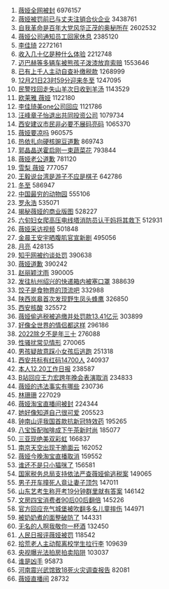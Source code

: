 1. [薇娅全网被封](https://s.weibo.com//weibo?q=%23%E8%96%87%E5%A8%85%E5%85%A8%E7%BD%91%E8%A2%AB%E5%B0%81%23&Refer=top) 6976157
2. [薇娅被罚前已与丈夫注销合伙企业](https://s.weibo.com//weibo?q=%23%E8%96%87%E5%A8%85%E8%A2%AB%E7%BD%9A%E5%89%8D%E5%B7%B2%E4%B8%8E%E4%B8%88%E5%A4%AB%E6%B3%A8%E9%94%80%E5%90%88%E4%BC%99%E4%BC%81%E4%B8%9A%23&Refer=top) 3438761
3. [自我革命是百年大党风华正茂的奥秘所在](https://s.weibo.com//weibo?q=%23%E8%87%AA%E6%88%91%E9%9D%A9%E5%91%BD%E6%98%AF%E7%99%BE%E5%B9%B4%E5%A4%A7%E5%85%9A%E9%A3%8E%E5%8D%8E%E6%AD%A3%E8%8C%82%E7%9A%84%E5%A5%A5%E7%A7%98%E6%89%80%E5%9C%A8%23&Refer=top) 2602532
4. [薇娅公司通知员工回家休息](https://s.weibo.com//weibo?q=%23%E8%96%87%E5%A8%85%E5%85%AC%E5%8F%B8%E9%80%9A%E7%9F%A5%E5%91%98%E5%B7%A5%E5%9B%9E%E5%AE%B6%E4%BC%91%E6%81%AF%23&Refer=top) 2385120
5. [李佳琦](https://s.weibo.com//weibo?q=%23%E6%9D%8E%E4%BD%B3%E7%90%A6%23&Refer=top) 2272161
6. [收入几十亿是种什么体验](https://s.weibo.com//weibo?q=%23%E6%94%B6%E5%85%A5%E5%87%A0%E5%8D%81%E4%BA%BF%E6%98%AF%E7%A7%8D%E4%BB%80%E4%B9%88%E4%BD%93%E9%AA%8C%23&Refer=top) 2212748
7. [迈巴赫等多辆车被熊孩子泼漆放弃索赔](https://s.weibo.com//weibo?q=%23%E8%BF%88%E5%B7%B4%E8%B5%AB%E7%AD%89%E5%A4%9A%E8%BE%86%E8%BD%A6%E8%A2%AB%E7%86%8A%E5%AD%A9%E5%AD%90%E6%B3%BC%E6%BC%86%E6%94%BE%E5%BC%83%E7%B4%A2%E8%B5%94%23&Refer=top) 1553646
8. [已有上千人主动自查补缴税款](https://s.weibo.com//weibo?q=%23%E5%B7%B2%E6%9C%89%E4%B8%8A%E5%8D%83%E4%BA%BA%E4%B8%BB%E5%8A%A8%E8%87%AA%E6%9F%A5%E8%A1%A5%E7%BC%B4%E7%A8%8E%E6%AC%BE%23&Refer=top) 1268999
9. [12月21日23时59分迎来冬至](https://s.weibo.com//weibo?q=%2312%E6%9C%8821%E6%97%A523%E6%97%B659%E5%88%86%E8%BF%8E%E6%9D%A5%E5%86%AC%E8%87%B3%23&Refer=top) 1247095
10. [民警找回走失山羊次日收到羊汤](https://s.weibo.com//weibo?q=%23%E6%B0%91%E8%AD%A6%E6%89%BE%E5%9B%9E%E8%B5%B0%E5%A4%B1%E5%B1%B1%E7%BE%8A%E6%AC%A1%E6%97%A5%E6%94%B6%E5%88%B0%E7%BE%8A%E6%B1%A4%23&Refer=top) 1143529
11. [欧莱雅 薇娅](https://s.weibo.com//weibo?q=%E6%AC%A7%E8%8E%B1%E9%9B%85%20%E8%96%87%E5%A8%85&Refer=top) 1122180
12. [李佳琦美one公司回应](https://s.weibo.com//weibo?q=%23%E6%9D%8E%E4%BD%B3%E7%90%A6%E7%BE%8Eone%E5%85%AC%E5%8F%B8%E5%9B%9E%E5%BA%94%23&Refer=top) 1121786
13. [汪峰章子怡退出共同投资公司](https://s.weibo.com//weibo?q=%23%E6%B1%AA%E5%B3%B0%E7%AB%A0%E5%AD%90%E6%80%A1%E9%80%80%E5%87%BA%E5%85%B1%E5%90%8C%E6%8A%95%E8%B5%84%E5%85%AC%E5%8F%B8%23&Refer=top) 1079734
14. [西安建议市民非必要不展码亮码](https://s.weibo.com//weibo?q=%23%E8%A5%BF%E5%AE%89%E5%BB%BA%E8%AE%AE%E5%B8%82%E6%B0%91%E9%9D%9E%E5%BF%85%E8%A6%81%E4%B8%8D%E5%B1%95%E7%A0%81%E4%BA%AE%E7%A0%81%23&Refer=top) 1065370
15. [薇娅要凉吗](https://s.weibo.com//weibo?q=%23%E8%96%87%E5%A8%85%E8%A6%81%E5%87%89%E5%90%97%23&Refer=top) 960575
16. [热依扎向硬核豌豆道歉](https://s.weibo.com//weibo?q=%23%E7%83%AD%E4%BE%9D%E6%89%8E%E5%90%91%E7%A1%AC%E6%A0%B8%E8%B1%8C%E8%B1%86%E9%81%93%E6%AD%89%23&Refer=top) 869743
17. [郭晶晶送霍启刚一束蔬菜花](https://s.weibo.com//weibo?q=%E9%83%AD%E6%99%B6%E6%99%B6%E9%80%81%E9%9C%8D%E5%90%AF%E5%88%9A%E4%B8%80%E6%9D%9F%E8%94%AC%E8%8F%9C%E8%8A%B1&Refer=top) 793844
18. [薇娅老公道歉](https://s.weibo.com//weibo?q=%23%E8%96%87%E5%A8%85%E8%80%81%E5%85%AC%E9%81%93%E6%AD%89%23&Refer=top) 781120
19. [雪梨 薇娅](https://s.weibo.com//weibo?q=%E9%9B%AA%E6%A2%A8%20%E8%96%87%E5%A8%85&Refer=top) 777057
20. [王毅说台湾是游子不应是棋子](https://s.weibo.com//weibo?q=%23%E7%8E%8B%E6%AF%85%E8%AF%B4%E5%8F%B0%E6%B9%BE%E6%98%AF%E6%B8%B8%E5%AD%90%E4%B8%8D%E5%BA%94%E6%98%AF%E6%A3%8B%E5%AD%90%23&Refer=top) 642786
21. [冬至](https://s.weibo.com//weibo?q=%E5%86%AC%E8%87%B3&Refer=top) 586947
22. [中国最穷的动物园](https://s.weibo.com//weibo?q=%23%E4%B8%AD%E5%9B%BD%E6%9C%80%E7%A9%B7%E7%9A%84%E5%8A%A8%E7%89%A9%E5%9B%AD%23&Refer=top) 555106
23. [罗永浩](https://s.weibo.com//weibo?q=%E7%BD%97%E6%B0%B8%E6%B5%A9&Refer=top) 535071
24. [揭秘薇娅的商业版图](https://s.weibo.com//weibo?q=%23%E6%8F%AD%E7%A7%98%E8%96%87%E5%A8%85%E7%9A%84%E5%95%86%E4%B8%9A%E7%89%88%E5%9B%BE%23&Refer=top) 528227
25. [六旬妇女爬高压电线塔消防员认干妈将其救下](https://s.weibo.com//weibo?q=%23%E5%85%AD%E6%97%AC%E5%A6%87%E5%A5%B3%E7%88%AC%E9%AB%98%E5%8E%8B%E7%94%B5%E7%BA%BF%E5%A1%94%E6%B6%88%E9%98%B2%E5%91%98%E8%AE%A4%E5%B9%B2%E5%A6%88%E5%B0%86%E5%85%B6%E6%95%91%E4%B8%8B%23&Refer=top) 512931
26. [薇娅采访视频](https://s.weibo.com//weibo?q=%E8%96%87%E5%A8%85%E9%87%87%E8%AE%BF%E8%A7%86%E9%A2%91&Refer=top) 501848
27. [金晨王安宇晒腹肌官宣新剧](https://s.weibo.com//weibo?q=%23%E9%87%91%E6%99%A8%E7%8E%8B%E5%AE%89%E5%AE%87%E6%99%92%E8%85%B9%E8%82%8C%E5%AE%98%E5%AE%A3%E6%96%B0%E5%89%A7%23&Refer=top) 495056
28. [月亮](https://s.weibo.com//weibo?q=%E6%9C%88%E4%BA%AE&Refer=top) 428135
29. [知乎网被约谈处罚](https://s.weibo.com//weibo?q=%23%E7%9F%A5%E4%B9%8E%E7%BD%91%E8%A2%AB%E7%BA%A6%E8%B0%88%E5%A4%84%E7%BD%9A%23&Refer=top) 390638
30. [薇娅道歉](https://s.weibo.com//weibo?q=%23%E8%96%87%E5%A8%85%E9%81%93%E6%AD%89%23&Refer=top) 390242
31. [赵丽颖沈雨](https://s.weibo.com//weibo?q=%23%E8%B5%B5%E4%B8%BD%E9%A2%96%E6%B2%88%E9%9B%A8%23&Refer=top) 390005
32. [发往杭州绍兴的快递箱内被塞口罩](https://s.weibo.com//weibo?q=%23%E5%8F%91%E5%BE%80%E6%9D%AD%E5%B7%9E%E7%BB%8D%E5%85%B4%E7%9A%84%E5%BF%AB%E9%80%92%E7%AE%B1%E5%86%85%E8%A2%AB%E5%A1%9E%E5%8F%A3%E7%BD%A9%23&Refer=top) 388639
33. [饺子是食物界的顶流吧](https://s.weibo.com//weibo?q=%23%E9%A5%BA%E5%AD%90%E6%98%AF%E9%A3%9F%E7%89%A9%E7%95%8C%E7%9A%84%E9%A1%B6%E6%B5%81%E5%90%A7%23&Refer=top) 332988
34. [陕西岚皋首次发现野生凤头蜂鹰](https://s.weibo.com//weibo?q=%23%E9%99%95%E8%A5%BF%E5%B2%9A%E7%9A%8B%E9%A6%96%E6%AC%A1%E5%8F%91%E7%8E%B0%E9%87%8E%E7%94%9F%E5%87%A4%E5%A4%B4%E8%9C%82%E9%B9%B0%23&Refer=top) 326850
35. [西安核酸](https://s.weibo.com//weibo?q=%E8%A5%BF%E5%AE%89%E6%A0%B8%E9%85%B8&Refer=top) 325572
36. [薇娅偷逃税被追缴并处罚款13.41亿元](https://s.weibo.com//weibo?q=%23%E8%96%87%E5%A8%85%E5%81%B7%E9%80%83%E7%A8%8E%E8%A2%AB%E8%BF%BD%E7%BC%B4%E5%B9%B6%E5%A4%84%E7%BD%9A%E6%AC%BE13.41%E4%BA%BF%E5%85%83%23&Refer=top) 303899
37. [好像全世界的情侣都这样](https://s.weibo.com//weibo?q=%23%E5%A5%BD%E5%83%8F%E5%85%A8%E4%B8%96%E7%95%8C%E7%9A%84%E6%83%85%E4%BE%A3%E9%83%BD%E8%BF%99%E6%A0%B7%23&Refer=top) 296186
38. [2022除夕不是年三十](https://s.weibo.com//weibo?q=%232022%E9%99%A4%E5%A4%95%E4%B8%8D%E6%98%AF%E5%B9%B4%E4%B8%89%E5%8D%81%23&Refer=top) 276088
39. [性骚扰常见情形](https://s.weibo.com//weibo?q=%23%E6%80%A7%E9%AA%9A%E6%89%B0%E5%B8%B8%E8%A7%81%E6%83%85%E5%BD%A2%23&Refer=top) 270065
40. [男孩疑故意踩小女孩后逃跑](https://s.weibo.com//weibo?q=%23%E7%94%B7%E5%AD%A9%E7%96%91%E6%95%85%E6%84%8F%E8%B8%A9%E5%B0%8F%E5%A5%B3%E5%AD%A9%E5%90%8E%E9%80%83%E8%B7%91%23&Refer=top) 251318
41. [西安共标有红码14700人](https://s.weibo.com//weibo?q=%23%E8%A5%BF%E5%AE%89%E5%85%B1%E6%A0%87%E6%9C%89%E7%BA%A2%E7%A0%8114700%E4%BA%BA%23&Refer=top) 240937
42. [本人12.20工作日报](https://s.weibo.com//weibo?q=%E6%9C%AC%E4%BA%BA12.20%E5%B7%A5%E4%BD%9C%E6%97%A5%E6%8A%A5&Refer=top) 238587
43. [B站回应王力宏跨年晚会表演取消](https://s.weibo.com//weibo?q=%23B%E7%AB%99%E5%9B%9E%E5%BA%94%E7%8E%8B%E5%8A%9B%E5%AE%8F%E8%B7%A8%E5%B9%B4%E6%99%9A%E4%BC%9A%E8%A1%A8%E6%BC%94%E5%8F%96%E6%B6%88%23&Refer=top) 234833
44. [薇娅的违法事实有哪些](https://s.weibo.com//weibo?q=%23%E8%96%87%E5%A8%85%E7%9A%84%E8%BF%9D%E6%B3%95%E4%BA%8B%E5%AE%9E%E6%9C%89%E5%93%AA%E4%BA%9B%23&Refer=top) 230736
45. [林珊珊](https://s.weibo.com//weibo?q=%E6%9E%97%E7%8F%8A%E7%8F%8A&Refer=top) 227029
46. [薇娅淘宝直播间被封](https://s.weibo.com//weibo?q=%23%E8%96%87%E5%A8%85%E6%B7%98%E5%AE%9D%E7%9B%B4%E6%92%AD%E9%97%B4%E8%A2%AB%E5%B0%81%23&Refer=top) 224344
47. [她好像知道自己很可爱](https://s.weibo.com//weibo?q=%23%E5%A5%B9%E5%A5%BD%E5%83%8F%E7%9F%A5%E9%81%93%E8%87%AA%E5%B7%B1%E5%BE%88%E5%8F%AF%E7%88%B1%23&Refer=top) 205523
48. [钟南山评我国首款抗新冠特效药](https://s.weibo.com//weibo?q=%23%E9%92%9F%E5%8D%97%E5%B1%B1%E8%AF%84%E6%88%91%E5%9B%BD%E9%A6%96%E6%AC%BE%E6%8A%97%E6%96%B0%E5%86%A0%E7%89%B9%E6%95%88%E8%8D%AF%23&Refer=top) 195265
49. [八宝饭配咖啡成下午茶新时尚](https://s.weibo.com//weibo?q=%23%E5%85%AB%E5%AE%9D%E9%A5%AD%E9%85%8D%E5%92%96%E5%95%A1%E6%88%90%E4%B8%8B%E5%8D%88%E8%8C%B6%E6%96%B0%E6%97%B6%E5%B0%9A%23&Refer=top) 185077
50. [三亚现绝美双彩虹](https://s.weibo.com//weibo?q=%23%E4%B8%89%E4%BA%9A%E7%8E%B0%E7%BB%9D%E7%BE%8E%E5%8F%8C%E5%BD%A9%E8%99%B9%23&Refer=top) 166837
51. [南京天空出现干脆面云](https://s.weibo.com//weibo?q=%23%E5%8D%97%E4%BA%AC%E5%A4%A9%E7%A9%BA%E5%87%BA%E7%8E%B0%E5%B9%B2%E8%84%86%E9%9D%A2%E4%BA%91%23&Refer=top) 162052
52. [薇娅今晚淘宝直播取消](https://s.weibo.com//weibo?q=%23%E8%96%87%E5%A8%85%E4%BB%8A%E6%99%9A%E6%B7%98%E5%AE%9D%E7%9B%B4%E6%92%AD%E5%8F%96%E6%B6%88%23&Refer=top) 159552
53. [谁还不是只小猫咪了](https://s.weibo.com//weibo?q=%23%E8%B0%81%E8%BF%98%E4%B8%8D%E6%98%AF%E5%8F%AA%E5%B0%8F%E7%8C%AB%E5%92%AA%E4%BA%86%23&Refer=top) 156581
54. [国家税务总局支持依法严查薇娅偷逃税案](https://s.weibo.com//weibo?q=%23%E5%9B%BD%E5%AE%B6%E7%A8%8E%E5%8A%A1%E6%80%BB%E5%B1%80%E6%94%AF%E6%8C%81%E4%BE%9D%E6%B3%95%E4%B8%A5%E6%9F%A5%E8%96%87%E5%A8%85%E5%81%B7%E9%80%83%E7%A8%8E%E6%A1%88%23&Refer=top) 149065
55. [男子开车撞死人竟让妻子顶包](https://s.weibo.com//weibo?q=%23%E7%94%B7%E5%AD%90%E5%BC%80%E8%BD%A6%E6%92%9E%E6%AD%BB%E4%BA%BA%E7%AB%9F%E8%AE%A9%E5%A6%BB%E5%AD%90%E9%A1%B6%E5%8C%85%23&Refer=top) 147011
56. [山东艺考生称开考19分钟群里就有答案](https://s.weibo.com//weibo?q=%23%E5%B1%B1%E4%B8%9C%E8%89%BA%E8%80%83%E7%94%9F%E7%A7%B0%E5%BC%80%E8%80%8319%E5%88%86%E9%92%9F%E7%BE%A4%E9%87%8C%E5%B0%B1%E6%9C%89%E7%AD%94%E6%A1%88%23&Refer=top) 146142
57. [文房四宝消费者90后00后翻倍](https://s.weibo.com//weibo?q=%23%E6%96%87%E6%88%BF%E5%9B%9B%E5%AE%9D%E6%B6%88%E8%B4%B9%E8%80%8590%E5%90%8E00%E5%90%8E%E7%BF%BB%E5%80%8D%23&Refer=top) 145226
58. [官方回应充气城堡被吹翻多名儿童摔伤](https://s.weibo.com//weibo?q=%23%E5%AE%98%E6%96%B9%E5%9B%9E%E5%BA%94%E5%85%85%E6%B0%94%E5%9F%8E%E5%A0%A1%E8%A2%AB%E5%90%B9%E7%BF%BB%E5%A4%9A%E5%90%8D%E5%84%BF%E7%AB%A5%E6%91%94%E4%BC%A4%23&Refer=top) 144971
59. [被奶奶煮的面整破防了](https://s.weibo.com//weibo?q=%23%E8%A2%AB%E5%A5%B6%E5%A5%B6%E7%85%AE%E7%9A%84%E9%9D%A2%E6%95%B4%E7%A0%B4%E9%98%B2%E4%BA%86%23&Refer=top) 144331
60. [无名的人啊我敬你一杯酒](https://s.weibo.com//weibo?q=%E6%97%A0%E5%90%8D%E7%9A%84%E4%BA%BA%E5%95%8A%E6%88%91%E6%95%AC%E4%BD%A0%E4%B8%80%E6%9D%AF%E9%85%92&Refer=top) 132450
61. [人民日报评薇娅被罚](https://s.weibo.com//weibo?q=%23%E4%BA%BA%E6%B0%91%E6%97%A5%E6%8A%A5%E8%AF%84%E8%96%87%E5%A8%85%E8%A2%AB%E7%BD%9A%23&Refer=top) 118542
62. [拾荒老人主动帮离校学生拉行李](https://s.weibo.com//weibo?q=%23%E6%8B%BE%E8%8D%92%E8%80%81%E4%BA%BA%E4%B8%BB%E5%8A%A8%E5%B8%AE%E7%A6%BB%E6%A0%A1%E5%AD%A6%E7%94%9F%E6%8B%89%E8%A1%8C%E6%9D%8E%23&Refer=top) 109639
63. [央视曝光法拍房拍卖陷阱](https://s.weibo.com//weibo?q=%23%E5%A4%AE%E8%A7%86%E6%9B%9D%E5%85%89%E6%B3%95%E6%8B%8D%E6%88%BF%E6%8B%8D%E5%8D%96%E9%99%B7%E9%98%B1%23&Refer=top) 103037
64. [谁是凶手](https://s.weibo.com//weibo?q=%E8%B0%81%E6%98%AF%E5%87%B6%E6%89%8B&Refer=top) 95873
65. [河南震兴武馆致18死火灾调查报告](https://s.weibo.com//weibo?q=%23%E6%B2%B3%E5%8D%97%E9%9C%87%E5%85%B4%E6%AD%A6%E9%A6%86%E8%87%B418%E6%AD%BB%E7%81%AB%E7%81%BE%E8%B0%83%E6%9F%A5%E6%8A%A5%E5%91%8A%23&Refer=top) 82081
66. [薇娅直播间](https://s.weibo.com//weibo?q=%23%E8%96%87%E5%A8%85%E7%9B%B4%E6%92%AD%E9%97%B4%23&Refer=top) 28732
